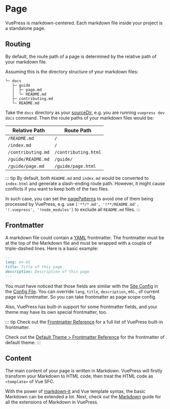 # Page

VuePress is markdown-centered. Each markdown file inside your project is a standalone page.

## Routing

By default, the route path of a page is determined by the relative path of your markdown file.

Assuming this is the directory structure of your markdown files:

```
└─ docs
   ├─ guide
   │  ├─ page.md
   │  └─ README.md
   ├─ contributing.md
   └─ README.md
```

Take the `docs` directory as your [sourceDir](../reference/cli.md), e.g. you are running `vuepress dev docs` command. Then the route paths of your markdown files would be:

|   Relative Path    |      Route Path      |
|--------------------|----------------------|
| `/README.md`       | `/`                  |
| `/index.md`        | `/`                  |
| `/contributing.md` | `/contributing.html` |
| `/guide/README.md` | `/guide/`            |
| `/guide/page.md`   | `/guide/page.html`   |

::: tip
By default, both `README.md` and `index.md` would be converted to `index.html` and generate a slash-ending route path. However, it might cause conflicts if you want to keep both of the two files.

In such case, you can set the [pagePatterns](../reference/config.md#pagepatterns) to avoid one of them being processed by VuePress, e.g. use `['**/*.md', '!**/README.md', '!.vuepress', '!node_modules']` to exclude all `README.md` files.
:::

## Frontmatter

A markdown file could contain a [YAML](https://yaml.org/) frontmatter. The frontmatter must be at the top of the Markdown file and must be wrapped with a couple of triple-dashed lines. Here is a basic example:

```md
---
lang: en-US
title: Title of this page
description: Description of this page
---
```

You must have noticed that those fields are similar with the [Site Config](./configuration.md#site-config) in the [Config File](./configuration.md#config-file). You can override `lang`, `title`, `description`, etc., of current page via frontmatter. So you can take frontmatter as page scope config.

Also, VuePress has built-in support for some frontmatter fields, and your theme may have its own special frontmatter, too.

::: tip
Check out the [Frontmatter Reference](../reference/frontmatter.md) for a full list of VuePress built-in frontmatter.

Check out the [Default Theme > Frontmatter Reference](../reference/default-theme/frontmatter.md) for the frontmatter of default theme.
:::

## Content

The main content of your page is written in Markdown. VuePress will firstly transform your Markdown to HTML code, then treat the HTML code as `<template>` of Vue SFC.

With the power of [markdown-it](https://github.com/markdown-it/markdown-it) and Vue template syntax, the basic Markdown can be extended a lot. Next, check out the [Markdown](./markdown.md) guide for all the extensions of Markdown in VuePress.

